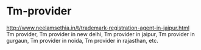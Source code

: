 # Tm-provider
http://www.neelamsethia.in/t/trademark-registration-agent-in-jaipur.html Tm provider, Tm provider in new delhi, Tm provider in jaipur, Tm provider in gurgaun, Tm provider in noida, Tm provider in rajasthan, etc.
